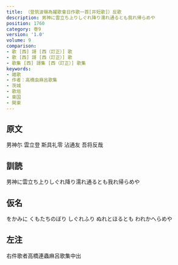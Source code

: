```yaml
---
title: （登筑波嶺為嬥歌會日作歌一首[并短歌]）反歌
description: 男神に雲立ち上りしぐれ降り濡れ通るとも我れ帰らめや
position: 1760
category: 巻9
version: '1.0'
volume: 9
comparison:
- 歌 [西] 謌 [西（訂正）] 歌
- 歌 [西] 謌 [西（訂正）] 歌
- 歌集 [西] 謌集 [西（訂正）] 歌集
keywords:
- 雑歌
- 作者：高橋虫麻呂歌集
- 茨城
- 歌垣
- 東国
- 関東
---
```


## 原文

男神尓 雲立登 斯具礼零 沾通友 吾将反哉

## 訓読

男神に雲立ち上りしぐれ降り濡れ通るとも我れ帰らめや

## 仮名

をかみに くもたちのぼり しぐれふり ぬれとほるとも われかへらめや

## 左注

右件歌者高橋連蟲麻呂歌集中出
